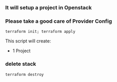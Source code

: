 ### It will setup a project in Openstack ###
### Please take a good care of Provider Config ###

```
terraform init; terraform apply
```

This script will create:
-   1 Project

### delete stack

```
terraform destroy
```
